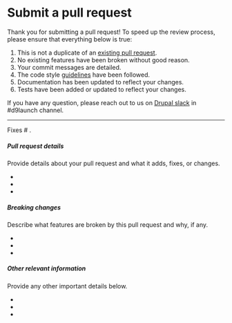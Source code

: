 # Submit a pull request

Thank you for submitting a pull request! To speed up the review process, please ensure that everything below
is true:

1. This is not a duplicate of an [existing pull request][1].
2. No existing features have been broken without good reason.
3. Your commit messages are detailed.
4. The code style [guidelines][2] have been followed.
5. Documentation has been updated to reflect your changes.
6. Tests have been added or updated to reflect your changes.

If you have any question, please reach out to us on [Drupal slack][3] in #d9launch channel.

---

Fixes # .

##### Pull request details

Provide details about your pull request and what it adds, fixes, or changes.

-
-
-

##### Breaking changes

Describe what features are broken by this pull request and why, if any.

-
-
-

##### Other relevant information

Provide any other important details below.

-
-
-

[1]: https://github.com/drupal-celebrations/celebrate-drupal-9/pulls
[2]: https://github.com/drupal-celebrations/celebrate-drupal-9/blob/master//CONTRIBUTING.md#code-style
[3]: https://www.drupal.org/slack
[source]: https://github.com/tylucaskelley/github-templates/blob/master/PULL_REQUEST_TEMPLATE.md

